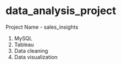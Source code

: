 # data_analysis_project


Project Name - sales_insights
1. MySQL
2. Tableau
3. Data cleaning 
4. Data visualization
